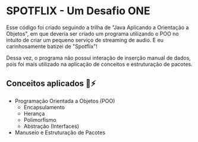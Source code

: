 # SPOTFLIX - Um Desafio ONE
Esse código foi criado seguindo a trilha de "Java Aplicando a Orientação a Objetos", em que deveria ser criado um programa utilizando o POO no intuito de criar um pequeno serviço de streaming de audio. E eu carinhosamente batizei de "Spotflix"!

Dessa vez, o programa não possui interação de inserção manual de dados, pois foi mais utilizado na aplicação de conceitos e estruturação de pacotes.

## Conceitos aplicados 🧠⚡
- Programação Orientada a Objetos (POO)
  - Encapsulamento
  - Herança
  - Polimorfismo
  - Abstração (Interfaces)
- Manuseio e Estruturação de Pacotes
